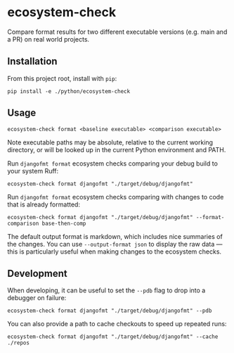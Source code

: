 # ecosystem-check

Compare format results for two different executable versions (e.g. main and a PR) on real world projects.

## Installation

From this project root, install with `pip`:

```shell
pip install -e ./python/ecosystem-check
```

## Usage

```shell
ecosystem-check format <baseline executable> <comparison executable>
```

Note executable paths may be absolute, relative to the current working directory, or will be looked up in the
current Python environment and PATH.

Run `djangofmt format` ecosystem checks comparing your debug build to your system Ruff:

```shell
ecosystem-check format djangofmt "./target/debug/djangofmt"
```

Run `djangofmt format` ecosystem checks comparing with changes to code that is already formatted:

```shell
ecosystem-check format djangofmt "./target/debug/djangofmt" --format-comparison base-then-comp
```

The default output format is markdown, which includes nice summaries of the changes. You can use `--output-format json` to display the raw data — this is
particularly useful when making changes to the ecosystem checks.

## Development

When developing, it can be useful to set the `--pdb` flag to drop into a debugger on failure:

```shell
ecosystem-check format djangofmt "./target/debug/djangofmt" --pdb
```

You can also provide a path to cache checkouts to speed up repeated runs:

```shell
ecosystem-check format djangofmt "./target/debug/djangofmt" --cache ./repos
```
